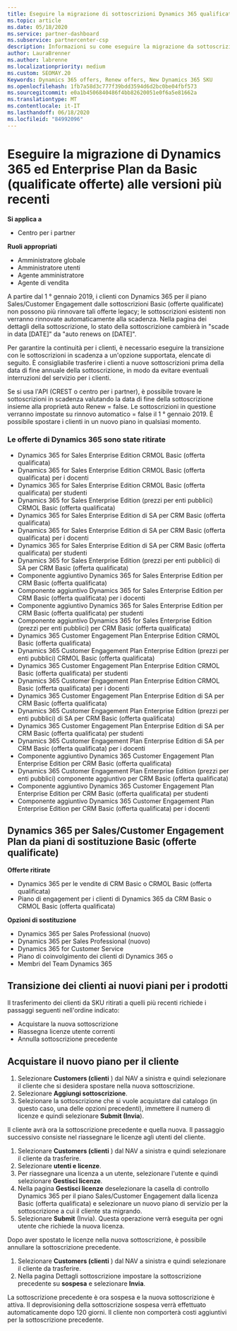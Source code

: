 ```yaml
---
title: Eseguire la migrazione di sottoscrizioni Dynamics 365 qualificate
ms.topic: article
ms.date: 05/18/2020
ms.service: partner-dashboard
ms.subservice: partnercenter-csp
description: Informazioni su come eseguire la migrazione da sottoscrizioni di base dinamiche 365 qualificate a una nuova sottoscrizione prima della scadenza delle sottoscrizioni esistenti.
author: LauraBrenner
ms.author: labrenne
ms.localizationpriority: medium
ms.custom: SEOMAY.20
Keywords: Dynamics 365 offers, Renew offers, New Dynamics 365 SKU
ms.openlocfilehash: 1fb7a58d3c777f39bdd3594d6d2bc0be04fbf573
ms.sourcegitcommit: e0a1b4506840486f4bb82620051e0f6a5e81662a
ms.translationtype: MT
ms.contentlocale: it-IT
ms.lasthandoff: 06/18/2020
ms.locfileid: "84992096"
---
```

# <a name="migrate-dynamics-365-and-customer-engagement-plan-from-basic-qualified-offers-to-newer-versions"></a>Eseguire la migrazione di Dynamics 365 ed Enterprise Plan da Basic (qualificate offerte) alle versioni più recenti

**Si applica a**

-  Centro per i partner

**Ruoli appropriati**
-   Amministratore globale
-   Amministratore utenti
-   Agente amministratore
-   Agente di vendita

A partire dal 1 ° gennaio 2019, i clienti con Dynamics 365 per il piano Sales/Customer Engagement dalle sottoscrizioni Basic (offerte qualificate) non possono più rinnovare tali offerte legacy; le sottoscrizioni esistenti non verranno rinnovate automaticamente alla scadenza. Nella pagina dei dettagli della sottoscrizione, lo stato della sottoscrizione cambierà in "scade in data [DATE]" da "auto renews on [DATE]". 

Per garantire la continuità per i clienti, è necessario eseguire la transizione con le sottoscrizioni in scadenza a un'opzione supportata, elencate di seguito. È consigliabile trasferire i clienti a nuove sottoscrizioni prima della data di fine annuale della sottoscrizione, in modo da evitare eventuali interruzioni del servizio per i clienti.

Se si usa l'API (CREST o centro per i partner), è possibile trovare le sottoscrizioni in scadenza valutando la data di fine della sottoscrizione insieme alla proprietà auto Renew = false. Le sottoscrizioni in questione verranno impostate su rinnovo automatico = false il 1 ° gennaio 2019. È possibile spostare i clienti in un nuovo piano in qualsiasi momento. 

### <a name="the-dynamics-365-offers-being-retired"></a>Le offerte di Dynamics 365 sono state ritirate

- Dynamics 365 for Sales Enterprise Edition CRMOL Basic (offerta qualificata)
- Dynamics 365 for Sales Enterprise Edition CRMOL Basic (offerta qualificata) per i docenti
- Dynamics 365 for Sales Enterprise Edition CRMOL Basic (offerta qualificata) per studenti
- Dynamics 365 for Sales Enterprise Edition (prezzi per enti pubblici) CRMOL Basic (offerta qualificata)
- Dynamics 365 for Sales Enterprise Edition di SA per CRM Basic (offerta qualificata)
- Dynamics 365 for Sales Enterprise Edition di SA per CRM Basic (offerta qualificata) per i docenti
- Dynamics 365 for Sales Enterprise Edition di SA per CRM Basic (offerta qualificata) per studenti
- Dynamics 365 for Sales Enterprise Edition (prezzi per enti pubblici) di SA per CRM Basic (offerta qualificata)
- Componente aggiuntivo Dynamics 365 for Sales Enterprise Edition per CRM Basic (offerta qualificata)
- Componente aggiuntivo Dynamics 365 for Sales Enterprise Edition per CRM Basic (offerta qualificata) per i docenti
- Componente aggiuntivo Dynamics 365 for Sales Enterprise Edition per CRM Basic (offerta qualificata) per studenti
- Componente aggiuntivo Dynamics 365 for Sales Enterprise Edition (prezzi per enti pubblici) per CRM Basic (offerta qualificata)
- Dynamics 365 Customer Engagement Plan Enterprise Edition CRMOL Basic (offerta qualificata)
- Dynamics 365 Customer Engagement Plan Enterprise Edition (prezzi per enti pubblici) CRMOL Basic (offerta qualificata)
- Dynamics 365 Customer Engagement Plan Enterprise Edition CRMOL Basic (offerta qualificata) per studenti
- Dynamics 365 Customer Engagement Plan Enterprise Edition CRMOL Basic (offerta qualificata) per i docenti
- Dynamics 365 Customer Engagement Plan Enterprise Edition di SA per CRM Basic (offerta qualificata)
- Dynamics 365 Customer Engagement Plan Enterprise Edition (prezzi per enti pubblici) di SA per CRM Basic (offerta qualificata)
- Dynamics 365 Customer Engagement Plan Enterprise Edition di SA per CRM Basic (offerta qualificata) per studenti
- Dynamics 365 Customer Engagement Plan Enterprise Edition di SA per CRM Basic (offerta qualificata) per i docenti
- Componente aggiuntivo Dynamics 365 Customer Engagement Plan Enterprise Edition per CRM Basic (offerta qualificata)
- Dynamics 365 Customer Engagement Plan Enterprise Edition (prezzi per enti pubblici) componente aggiuntivo per CRM Basic (offerta qualificata)
- Componente aggiuntivo Dynamics 365 Customer Engagement Plan Enterprise Edition per CRM Basic (offerta qualificata) per studenti
- Componente aggiuntivo Dynamics 365 Customer Engagement Plan Enterprise Edition per CRM Basic (offerta qualificata) per i docenti



## <a name="dynamics-365-for-sales-customer-engagement-plan-from-basic-qualified-offers-replacement-plans"></a>Dynamics 365 per Sales/Customer Engagement Plan da piani di sostituzione Basic (offerte qualificate)

**Offerte ritirate**   

- Dynamics 365 per le vendite di CRM Basic o CRMOL Basic (offerta qualificata)
- Piano di engagement per i clienti di Dynamics 365 da CRM Basic o CRMOL Basic (offerta qualificata)

**Opzioni di sostituzione**
- Dynamics 365 per Sales Professional (nuovo)
- Dynamics 365 per Sales Professional (nuovo)
- Dynamics 365 for Customer Service
- Piano di coinvolgimento dei clienti di Dynamics 365 o
- Membri del Team Dynamics 365



## <a name="transition-customers-to-new-product-plans"></a>Transizione dei clienti ai nuovi piani per i prodotti

Il trasferimento dei clienti da SKU ritirati a quelli più recenti richiede i passaggi seguenti nell'ordine indicato:

- Acquistare la nuova sottoscrizione
- Riassegna licenze utente correnti
- Annulla sottoscrizione precedente

## <a name="purchase-the-new-plan-for-your-customer"></a>Acquistare il nuovo piano per il cliente

1. Selezionare **Customers (clienti** ) dal NAV a sinistra e quindi selezionare il cliente che si desidera spostare nella nuova sottoscrizione.
2. Selezionare **Aggiungi sottoscrizione**.
3. Selezionare la sottoscrizione che si vuole acquistare dal catalogo (in questo caso, una delle opzioni precedenti), immettere il numero di licenze e quindi selezionare **Submit (Invia**). 

Il cliente avrà ora la sottoscrizione precedente e quella nuova. Il passaggio successivo consiste nel riassegnare le licenze agli utenti del cliente.

1. Selezionare **Customers (clienti** ) dal NAV a sinistra e quindi selezionare il cliente da trasferire.
2. Selezionare **utenti e licenze**.
3. Per riassegnare una licenza a un utente, selezionare l'utente e quindi selezionare **Gestisci licenze**. 
4. Nella pagina **Gestisci licenze** deselezionare la casella di controllo Dynamics 365 per il piano Sales/Customer Engagement dalla licenza Basic (offerta qualificata) e selezionare un nuovo piano di servizio per la sottoscrizione a cui il cliente sta migrando. 
5. Selezionare **Submit** (Invia). Questa operazione verrà eseguita per ogni utente che richiede la nuova licenza. 

Dopo aver spostato le licenze nella nuova sottoscrizione, è possibile annullare la sottoscrizione precedente. 

1. Selezionare **Customers (clienti** ) dal NAV a sinistra e quindi selezionare il cliente da trasferire.
2. Nella pagina Dettagli sottoscrizione impostare la sottoscrizione precedente su **sospesa** e selezionare **Invia**.

La sottoscrizione precedente è ora sospesa e la nuova sottoscrizione è attiva. Il deprovisioning della sottoscrizione sospesa verrà effettuato automaticamente dopo 120 giorni. Il cliente non comporterà costi aggiuntivi per la sottoscrizione precedente.
 

 



